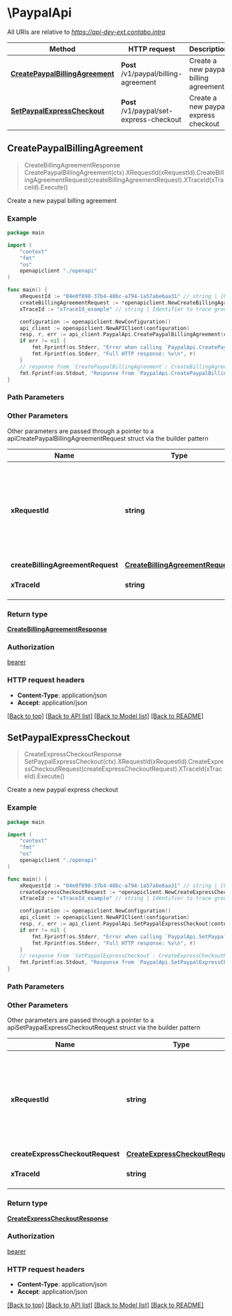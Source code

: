 # \PaypalApi

All URIs are relative to *https://api-dev-ext.contabo.intra*

Method | HTTP request | Description
------------- | ------------- | -------------
[**CreatePaypalBillingAgreement**](PaypalApi.md#CreatePaypalBillingAgreement) | **Post** /v1/paypal/billing-agreement | Create a new paypal billing agreement
[**SetPaypalExpressCheckout**](PaypalApi.md#SetPaypalExpressCheckout) | **Post** /v1/paypal/set-express-checkout | Create a new paypal express checkout



## CreatePaypalBillingAgreement

> CreateBillingAgreementResponse CreatePaypalBillingAgreement(ctx).XRequestId(xRequestId).CreateBillingAgreementRequest(createBillingAgreementRequest).XTraceId(xTraceId).Execute()

Create a new paypal billing agreement



### Example

```go
package main

import (
    "context"
    "fmt"
    "os"
    openapiclient "./openapi"
)

func main() {
    xRequestId := "04e0f898-37b4-48bc-a794-1a57abe6aa31" // string | [Uuid4](https://en.wikipedia.org/wiki/Universally_unique_identifier#Version_4_(random)) to identify individual requests for support cases. You can use [uuidgenerator](https://www.uuidgenerator.net/version4) to generate them manually.
    createBillingAgreementRequest := *openapiclient.NewCreateBillingAgreementRequest("EC-3YW896672T712043W") // CreateBillingAgreementRequest | 
    xTraceId := "xTraceId_example" // string | Identifier to trace group of requests. (optional)

    configuration := openapiclient.NewConfiguration()
    api_client := openapiclient.NewAPIClient(configuration)
    resp, r, err := api_client.PaypalApi.CreatePaypalBillingAgreement(context.Background()).XRequestId(xRequestId).CreateBillingAgreementRequest(createBillingAgreementRequest).XTraceId(xTraceId).Execute()
    if err != nil {
        fmt.Fprintf(os.Stderr, "Error when calling `PaypalApi.CreatePaypalBillingAgreement``: %v\n", err)
        fmt.Fprintf(os.Stderr, "Full HTTP response: %v\n", r)
    }
    // response from `CreatePaypalBillingAgreement`: CreateBillingAgreementResponse
    fmt.Fprintf(os.Stdout, "Response from `PaypalApi.CreatePaypalBillingAgreement`: %v\n", resp)
}
```

### Path Parameters



### Other Parameters

Other parameters are passed through a pointer to a apiCreatePaypalBillingAgreementRequest struct via the builder pattern


Name | Type | Description  | Notes
------------- | ------------- | ------------- | -------------
 **xRequestId** | **string** | [Uuid4](https://en.wikipedia.org/wiki/Universally_unique_identifier#Version_4_(random)) to identify individual requests for support cases. You can use [uuidgenerator](https://www.uuidgenerator.net/version4) to generate them manually. | 
 **createBillingAgreementRequest** | [**CreateBillingAgreementRequest**](CreateBillingAgreementRequest.md) |  | 
 **xTraceId** | **string** | Identifier to trace group of requests. | 

### Return type

[**CreateBillingAgreementResponse**](CreateBillingAgreementResponse.md)

### Authorization

[bearer](../README.md#bearer)

### HTTP request headers

- **Content-Type**: application/json
- **Accept**: application/json

[[Back to top]](#) [[Back to API list]](../README.md#documentation-for-api-endpoints)
[[Back to Model list]](../README.md#documentation-for-models)
[[Back to README]](../README.md)


## SetPaypalExpressCheckout

> CreateExpressCheckoutResponse SetPaypalExpressCheckout(ctx).XRequestId(xRequestId).CreateExpressCheckoutRequest(createExpressCheckoutRequest).XTraceId(xTraceId).Execute()

Create a new paypal express checkout



### Example

```go
package main

import (
    "context"
    "fmt"
    "os"
    openapiclient "./openapi"
)

func main() {
    xRequestId := "04e0f898-37b4-48bc-a794-1a57abe6aa31" // string | [Uuid4](https://en.wikipedia.org/wiki/Universally_unique_identifier#Version_4_(random)) to identify individual requests for support cases. You can use [uuidgenerator](https://www.uuidgenerator.net/version4) to generate them manually.
    createExpressCheckoutRequest := *openapiclient.NewCreateExpressCheckoutRequest("DE", "USD", "http://localhost:5000/checkout/complete/?pp-return", "http://localhost:5000/checkout/complete/?pp-cancel") // CreateExpressCheckoutRequest | 
    xTraceId := "xTraceId_example" // string | Identifier to trace group of requests. (optional)

    configuration := openapiclient.NewConfiguration()
    api_client := openapiclient.NewAPIClient(configuration)
    resp, r, err := api_client.PaypalApi.SetPaypalExpressCheckout(context.Background()).XRequestId(xRequestId).CreateExpressCheckoutRequest(createExpressCheckoutRequest).XTraceId(xTraceId).Execute()
    if err != nil {
        fmt.Fprintf(os.Stderr, "Error when calling `PaypalApi.SetPaypalExpressCheckout``: %v\n", err)
        fmt.Fprintf(os.Stderr, "Full HTTP response: %v\n", r)
    }
    // response from `SetPaypalExpressCheckout`: CreateExpressCheckoutResponse
    fmt.Fprintf(os.Stdout, "Response from `PaypalApi.SetPaypalExpressCheckout`: %v\n", resp)
}
```

### Path Parameters



### Other Parameters

Other parameters are passed through a pointer to a apiSetPaypalExpressCheckoutRequest struct via the builder pattern


Name | Type | Description  | Notes
------------- | ------------- | ------------- | -------------
 **xRequestId** | **string** | [Uuid4](https://en.wikipedia.org/wiki/Universally_unique_identifier#Version_4_(random)) to identify individual requests for support cases. You can use [uuidgenerator](https://www.uuidgenerator.net/version4) to generate them manually. | 
 **createExpressCheckoutRequest** | [**CreateExpressCheckoutRequest**](CreateExpressCheckoutRequest.md) |  | 
 **xTraceId** | **string** | Identifier to trace group of requests. | 

### Return type

[**CreateExpressCheckoutResponse**](CreateExpressCheckoutResponse.md)

### Authorization

[bearer](../README.md#bearer)

### HTTP request headers

- **Content-Type**: application/json
- **Accept**: application/json

[[Back to top]](#) [[Back to API list]](../README.md#documentation-for-api-endpoints)
[[Back to Model list]](../README.md#documentation-for-models)
[[Back to README]](../README.md)

